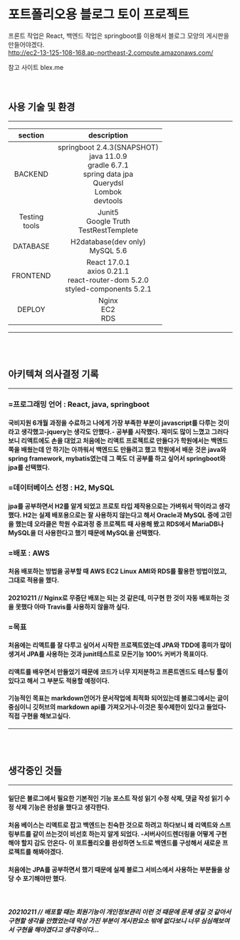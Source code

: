 # 포트폴리오용 블로그 토이 프로젝트

프론트 작업은 React, 백엔드 작업은 springboot를 이용해서 블로그 모양의 게시판을 만들어야겠다. <br/>
http://ec2-13-125-108-168.ap-northeast-2.compute.amazonaws.com/

참고 사이트 blex.me  
<br/>
<br/>
## 사용 기술 및 환경
---
|section|description|
|:--:|:--:|
|BACKEND|springboot 2.4.3(SNAPSHOT)<br/>java 11.0.9<br/>gradle 6.7.1<br/>spring data jpa<br/>Querydsl<br/>Lombok<br/>devtools|
|Testing<br/>tools|Junit5<br/>Google Truth<br/>TestRestTemplete
|DATABASE| H2database(dev only)<br/>MySQL 5.6|
|FRONTEND| React 17.0.1<br/>axios 0.21.1<br>react-router-dom 5.2.0<br/>styled-components 5.2.1|
|DEPLOY|Nginx<br/>EC2<br/>RDS|
---
<br/><br/>
## 아키텍쳐 의사결정 기록
---
### =프로그래밍 언어 : React, java, springboot
#### 국비지원 6개월 과정을 수료하고 나에게 가장 부족한 부분이 javascript를 다루는 것이라고 생각했고-jquery는 생각도 안했다.- 공부를 시작했다. 재미도 많이 느꼈고 그러다 보니 리액트에도 손을 대었고 처음에는 리액트 프로젝트로 만들다가 학원에서는 백엔드쪽을 배웠는데 안 하기는 아까워서 백엔드도 만들려고 했고 학원에서 배운 것은 java와 spring framework, mybatis였는데 그 쪽도 더 공부를 하고 싶어서 springboot와 jpa를 선택했다.

### =데이터베이스 선정 : H2, MySQL
#### jpa를 공부하면서 H2를 알게 되었고 프로토 타입 제작용으로는 가벼워서 딱이라고 생각했다. H2는 실제 배포용으로는 잘 사용하지 않는다고 해서 Oracle과 MySQL 중에 고민을 했는데 오라클은 학원 수료과정 중 프로젝트 때 사용해 봤고 RDS에서 MariaDB나 MySQL을 더 사용한다고 했기 때문에 MySQL을 선택했다.

### =배포 : AWS
#### 처음 배포하는 방법을 공부할 때 AWS EC2 Linux AMI와 RDS를 활용한 방법이었고, 그대로 적용을 했다. 
#### 20210211 // Nginx로 무중단 배포는 되는 것 같은데, 미구현 한 것이 자동 배포하는 것을 못했다 아마 Travis를 사용하지 않을까 싶다.

### =목표
#### 처음에는 리액트를 잘 다루고 싶어서 시작한 프로젝트였는데 JPA와 TDD에 흥미가 많이 생겨서 JPA를 사용하는 것과 junit테스트로 모든기능 100% 커버가 목표이다.
#### 리액트를 배우면서 만들었기 때문에 코드가 너무 지저분하고 프론트엔드도 테스팅 툴이 있다고 해서 그 부분도 적용할 예정이다.
#### 기능적인 목표는 markdown언어가 문서작업에 최적화 되어있는데 블로그에서는 글이 중심이니 깃허브의 markdown api를 가져오거나-이것은 횟수제한이 있다고 들었다- 직접 구현을 해보고싶다.
---
<br/>
<br/>

## 생각중인 것들
---
#### 일단은 블로그에서 필요한 기본적인 기능 포스트 작성 읽기 수정 삭제, 댓글 작성 읽기 수정 삭제 기능은 완성을 했다고 생각한다. 
#### 처음 베이스는 리액트로 잡고 백엔드는 친숙한 것으로 하려고 하다보니 왜 리액트와 스프링부트를 같이 쓰는것이 비선호 하는지 알게 되었다. -서버사이드렌더링을 어떻게 구현해야 할지 감도 안온다- 이 포트폴리오를 완성하면 노드로 백엔드를 구성해서 새로운 프로젝트를 해봐야겠다.
#### 처음에는 JPA를 공부하면서 했기 때문에 실제 블로그 서비스에서 사용하는 부분들을 상당 수 포기해야만 했다. 
<br/>

#### *20210211 // 배포할 때는 회원기능이 개인정보관리 이런 것 때문에 문제 생길 것 같아서 구현할 생각을 안했었는데 막상 가진 부분이 게시판요소 밖에 없다보니 너무 심심해보여서 구현을 해야겠다고 생각중이다...*
